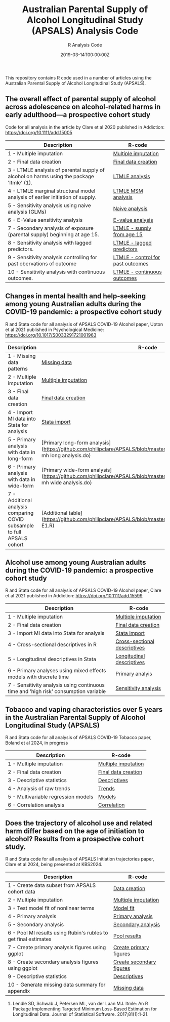 ﻿---
title: 'Australian Parental Supply of Alcohol Longitudinal Study (APSALS) Analysis Code'
subtitle: 'R Analysis Code'
summary: R Analysis Code
authors:
- admin
tags:
- Alcohol
- Adolescence
- Longitudinal cohort study
- Causal inference
categories: []
date: "2019-03-14T00:00:00Z"
lastmod: "2019-06-22T00:00:00Z"
featured: false
draft: false
image:
  placement: 2
  caption: ""
  focal_point: ""
  preview_only: false
projects:
- apsals
- causal-inference
---

This repository contains R code used in a number of articles using the Australian Parental Supply of Alcohol Longitudinal Study (APSALS).

## The overall effect of parental supply of alcohol across adolescence on alcohol-related harms in early adulthood—a prospective cohort study
Code for all analysis in the article by Clare et al 2020 published in Addiction: https://doi.org/10.1111/add.15005

| Description | R-code |
| --- | --- |
| 1 - Multiple imputation | [Multiple imputation](https://github.com/philipclare/APSALS/blob/master/Code/2020a/A1_multiple_imputation.R) |
| 2 - Final data creation | [Final data creation](https://github.com/philipclare/APSALS/blob/master/Code/2020a/A2_final_data_creation.R) |
| 3 - LTMLE analysis of parental supply of alcohol on harms using the package 'ltmle' (1). | [LTMLE analysis](https://github.com/philipclare/APSALS/blob/master/Code/2020a/A3_ltmle_analysis.R) |
| 4 - LTMLE marginal structural model analysis of earlier initiation of supply. | [LTMLE MSM analysis](https://github.com/philipclare/APSALS/blob/master/Code/2020a/A4_ltmle_msm_analysis.R) |
| 5 - Sensitivity analysis using naive analysis (GLMs) | [Naive analysis](https://github.com/philipclare/APSALS/blob/master/Code/2020a/A5_naive_analysis.R) |
| 6 - E-Value sensitivity analysis | [E-value analysis](https://github.com/philipclare/APSALS/blob/master/Code/2020a/A6_evalue_analysis.R) |
| 7 - Secondary analysis of exposure (parental supply) beginning at age 15. | [LTMLE - supply from age 15](https://github.com/philipclare/APSALS/blob/master/Code/2020a/A7_secondary_supply_at_age_15.R) |
| 8 - Sensitivity analysis with lagged predictors. | [LTMLE - lagged predictors](https://github.com/philipclare/APSALS/blob/master/Code/2020a/A8_sensitivity_lagged_predictors.R) |
| 9 - Sensitivity analysis controlling for past obervations of outcome | [LTMLE - control for past outcomes](https://github.com/philipclare/APSALS/blob/master/Code/2020a/A9_sensitivity_control_for_past_outcomes.R) |
| 10 - Sensitivity analysis with continuous outcomes. | [LTMLE - continuous outcomes](https://github.com/philipclare/APSALS/blob/master/Code/2020a/A10_sensitivity_continuous_outcomes.R) |

## Changes in mental health and help-seeking among young Australian adults during the COVID-19 pandemic: a prospective cohort study
R and Stata code for all analysis of APSALS COVID-19 Alcohol paper, Upton et al 2021 published in Psychological Medicine: https://doi.org/10.1017/S0033291721001963

| Description | R-code |
| --- | --- |
| 1 - Missing data patterns | [Missing data](https://github.com/philipclare/APSALS/blob/master/Code/2021a/S1_Covid_MH_Missing_data_patterns.do) |
| 2 - Multiple imputation | [Multiple imputation](https://github.com/philipclare/APSALS/blob/master/Code/2021a/S2_Covid_MH_Imputation.R) |
| 3 - Final data creation | [Final data creation](https://github.com/philipclare/APSALS/blob/master/Code/2021a/S3_Covid_MH_Data_finalise_after_imputation.R) |
| 4 - Import MI data into Stata for analysis | [Stata import](https://github.com/philipclare/APSALS/blob/master/Code/2021a/S4_Covid_MH_Import_mh_data_into_Stata.do) |
| 5 - Primary analysis with data in long-form | [Primary long-form analysis](https://github.com/philipclare/APSALS/blob/master/Code/2021a/S5_Covid_MH_Primary mh long analysis.do) |
| 6 - Primary analysis with data in wide-form | [Primary wide-form analysis](https://github.com/philipclare/APSALS/blob/master/Code/2021a/S6_Covid_MH_Primary mh wide analysis.do) |
| 7 - Additional analysis comparing COVID subsample to full APSALS cohort | [Additional table](https://github.com/philipclare/APSALS/blob/master/Code/2021a/S7_Covid_MH_Table E1.R) |

## Alcohol use among young Australian adults during the COVID-19 pandemic: a prospective cohort study 
R and Stata code for all analysis of APSALS COVID-19 Alcohol paper, Clare et al 2021 published in Addiction: https://doi.org/10.1111/add.15599

| Description | R-code |
| --- | --- |
| 1 - Multiple imputation | [Multiple imputation](https://github.com/philipclare/APSALS/blob/master/Code/2021b/S1_multiple_imputation.R) |
| 2 - Final data creation | [Final data creation](https://github.com/philipclare/APSALS/blob/master/Code/2021b/S2_data_finalise_after_imputation.R) |
| 3 - Import MI data into Stata for analysis | [Stata import](https://github.com/philipclare/APSALS/blob/master/Code/2021b/S3_import_data_into_stata.do) |
| 4 - Cross-sectional descriptives in R | [Cross-sectional descriptives](https://github.com/philipclare/APSALS/blob/master/Code/2021b/S3_import_data_into_stata.do) |
| 5 - Longitudinal descriptives in Stata | [Longitudinal descriptives](https://github.com/philipclare/APSALS/blob/master/Code/2021b/S5_longitudinal_descriptives.do) |
| 6 - Primary analyses using mixed effects models with discrete time | [Primary analyis](https://github.com/philipclare/APSALS/blob/master/Code/2021b/S6_primary_analysis.do) |
| 7 - Sensitivity analysis using continuous time and 'high risk' consumption variable | [Sensitivity analysis](https://github.com/philipclare/APSALS/blob/master/Code/2021b/S7_sensitivity_analysis.do) |

## Tobacco and vaping characteristics over 5 years in the Australian Parental Supply of Alcohol Longitudinal Study (APSALS) 
R and Stata code for all analysis of APSALS COVID-19 Tobacco paper, Boland et al 2024, in progress

| Description | R-code |
| --- | --- |
| 1 - Multiple imputation | [Multiple imputation](https://github.com/philipclare/APSALS/blob/master/Code/2024a/S1_imputation.R) |
| 2 - Final data creation | [Final data creation](https://github.com/philipclare/APSALS/blob/master/Code/2024a/S2_data_finalise.do) |
| 3 - Descriptive statistics | [Descriptives](https://github.com/philipclare/APSALS/blob/master/Code/2024a/S3_descriptives.do) |
| 4 - Analysis of raw trends | [Trends](https://github.com/philipclare/APSALS/blob/master/Code/2024a/S4_trends.do) |
| 5 - Multivariable regression models | [Models](https://github.com/philipclare/APSALS/blob/master/Code/2024a/S5_models.do) |
| 6 - Correlation analysis | [Correlation](https://github.com/philipclare/APSALS/blob/master/Code/2024a/S6_correlation.do) |.

## Does the trajectory of alcohol use and related harm differ based on the age of initiation to alcohol? Results from a prospective cohort study.
R and Stata code for all analysis of APSALS Initiation trajectories paper, Clare et al 2024, being presented at KBS2024.

| Description | R-code |
| --- | --- |
| 1 - Create data subset from APSALS cohort data | [Data creation](https://github.com/philipclare/APSALS/blob/master/Code/2024b/R1_data_creation.do) |
| 2 - Multiple imputation | [Multiple imputation](https://github.com/philipclare/APSALS/blob/master/Code/2024b/R2_multiple_imputation.R) |
| 3 - Test model fit of nonlinear terms | [Model fit](https://github.com/philipclare/APSALS/blob/master/Code/2024b/R3_model_fit.do) |
| 4 - Primary analysis | [Primary analysis](https://github.com/philipclare/APSALS/blob/master/Code/2024b/R4_primary_analysis.do) |
| 5 - Secondary analysis | [Secondary analysis](https://github.com/philipclare/APSALS/blob/master/Code/2024b/R5_secondary_analysis.do) |
| 6 - Pool MI results using Rubin's rubles to get final estimates | [Pool results](https://github.com/philipclare/APSALS/blob/master/Code/2024b/R6_pool_MI_results.R) |
| 7 - Create primary analysis figures using ggplot | [Create primary figures](https://github.com/philipclare/APSALS/blob/master/Code/2024b/R7_create_primary_figures.R) |
| 8 - Create secondary analysis figures using ggplot | [Create secondary figures](https://github.com/philipclare/APSALS/blob/master/Code/2024b/R8_create_secondary_figures.R) |
| 9 - Descriptive statistics | [Descriptives](https://github.com/philipclare/APSALS/blob/master/Code/2024b/R9_descriptive_statistics.do) |
| 10 - Generate missing data summary for appendix | [Missing data](https://github.com/philipclare/APSALS/blob/master/Code/2024b/R10_missing_data_summary.do) |


1. Lendle SD, Schwab J, Petersen ML, van der Laan MJ. ltmle: An R Package Implementing Targeted Minimum Loss-Based Estimation for Longitudinal Data. Journal of Statistical Software. 2017;81(1):1-21.
